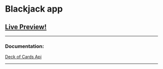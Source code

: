 # Blackjack app

## [Live Preview!](https://1uum.github.io/blackjack/)
-----
### Documentation: 

[Deck of Cards Api](https://deckofcardsapi.com/)

-----
